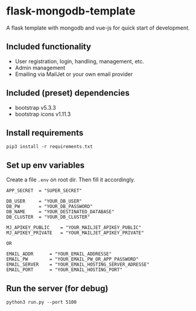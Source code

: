 # flask-mongodb-template
A flask template with mongodb and vue-js for quick start of development.

## Included functionality
- User registration, login, handling, management, etc.
- Admin management
- Emailing via MailJet or your own email provider

## Included (preset) dependencies
- bootstrap v5.3.3
- bootstrap icons v1.11.3

## Install requirements

`pip3 install -r requirements.txt`

## Set up env variables

Create a file `.env` on root dir.
Then fill it accordingly.
```
APP_SECRET  = "SUPER_SECRET"

DB_USER     = "YOUR_DB_USER"
DB_PW       = "YOUR_DB_PASSWORD"
DB_NAME     = "YOUR_DESTINATED_DATABASE"
DB_CLUSTER  = "YOUR_DB_CLUSTER"

MJ_APIKEY_PUBLIC    = "YOUR_MAILJET_APIKEY_PUBLIC"
MJ_APIKEY_PRIVATE   = "YOUR_MAILJET_APIKEY_PRIVATE"

OR

EMAIL_ADDR      = "YOUR_EMAIL_ADDRESSE"
EMAIL_PW        = "YOUR_EMAIL_PW_OR_APP_PASSWORD"
EMAIL_SERVER    = "YOUR_EMAIL_HOSTING_SERVER_ADRESSE"
EMAIL_PORT      = "YOUR_EMAIL_HOSTING_PORT"
```

## Run the server (for debug)

`python3 run.py --port 5100`
